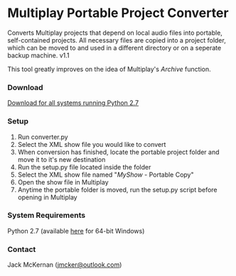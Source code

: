 # Multiplay Portable Project Converter #

Converts Multiplay projects that depend on local audio files into portable, self-contained projects. All necessary files are copied into a project folder, which can be moved to and used in a different directory or on a seperate backup machine.
v1.1

This tool greatly improves on the idea of Multiplay's *Archive* function.

### Download ###
[Download for all systems running Python 2.7](https://github.com/jmcker/Multiplay-Portable-Project-Converter/files/1254675/Multiplay-Portable-Project-Converter-v1.1.zip)

### Setup ###

1. Run converter.py
2. Select the XML show file you would like to convert
3. When conversion has finished, locate the portable project folder and move it to it's new destination
4. Run the setup.py file located inside the folder
5. Select the XML show file named "*MyShow* - Portable Copy"
6. Open the show file in Multiplay
7. Anytime the portable folder is moved, run the setup.py script before opening in Multiplay

### System Requirements ###
Python 2.7 (available [here](https://www.python.org/ftp/python/2.7.14/python-2.7.14rc1.amd64.msi) for 64-bit Windows)

### Contact ###

Jack McKernan ([jmcker@outlook.com](mailto:jmcker@outlook.com))
